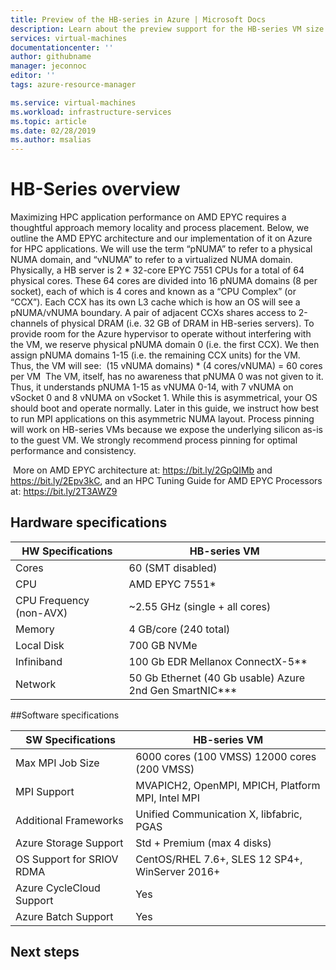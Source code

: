 ```yaml
---
title: Preview of the HB-series in Azure | Microsoft Docs
description: Learn about the preview support for the HB-series VM size in Azure. 
services: virtual-machines
documentationcenter: ''
author: githubname
manager: jeconnoc
editor: ''
tags: azure-resource-manager

ms.service: virtual-machines
ms.workload: infrastructure-services
ms.topic: article
ms.date: 02/28/2019
ms.author: msalias
---
```

# HB-Series overview

Maximizing HPC application performance on AMD EPYC requires a thoughtful approach memory locality and process placement. Below, we outline the AMD EPYC architecture and our implementation of it on Azure for HPC applications. We will use the term “pNUMA” to refer to a physical NUMA domain, and “vNUMA” to refer to a virtualized NUMA domain.​
​
Physically, a HB server is 2 * 32-core EPYC 7551 CPUs for a total of 64 physical cores. These 64 cores are divided into 16 pNUMA domains (8 per socket), each of which is 4 cores and known as a “CPU Complex” (or “CCX”). Each CCX has its own L3 cache which is how an OS will see a pNUMA/vNUMA boundary. A pair of adjacent CCXs shares access to 2-channels of physical DRAM (i.e. 32 GB of DRAM in HB-series servers).​
​
To provide room for the Azure hypervisor to operate without interfering with the VM, we reserve physical pNUMA domain 0 (i.e. the first CCX). We then assign pNUMA domains 1-15 (i.e. the remaining CCX units) for the VM. Thus, the VM will see:​
​
(15 vNUMA domains) * (4 cores/vNUMA) = 60 cores per VM​
​
The VM, itself, has no awareness that pNUMA 0 was not given to it. Thus, it understands pNUMA 1-15 as vNUMA 0-14, with 7 vNUMA on vSocket 0 and 8 vNUMA on vSocket 1. While this is asymmetrical, your OS should boot and operate normally. Later in this guide, we instruct how best to run MPI applications on this asymmetric NUMA layout.​
​
Process pinning will work on HB-series VMs because we expose the underlying silicon as-is to the guest VM. We strongly recommend process pinning for optimal performance and consistency.​

​
More on AMD EPYC architecture at: https://bit.ly/2GpQIMb and https://bit.ly/2Epv3kC, and an HPC Tuning Guide for AMD EPYC Processors at: https://bit.ly/2T3AWZ9



## Hardware specifications

| HW Specifications                | HB-series VM                     |
|----------------------------------|----------------------------------|
| Cores                            | 60 (SMT disabled)                |
| CPU                              | AMD EPYC 7551*                   |
| CPU Frequency (non-AVX)          | ~2.55 GHz (single + all cores)   |
| Memory                           | 4 GB/core (240 total)            |
| Local Disk                       | 700 GB NVMe                      |
| Infiniband                       | 100 Gb EDR Mellanox ConnectX-5** |
| Network                          | 50 Gb Ethernet (40 Gb usable) Azure 2nd Gen SmartNIC***        |

##Software specifications

| SW Specifications           |HB-series VM           |
|-----------------------------|-----------------------|
| Max MPI Job Size            | 6000 cores  (100 VMSS) 12000 cores (200 VMSS)  | 
| MPI Support                 | MVAPICH2, OpenMPI, MPICH, Platform MPI, Intel MPI  |
| Additional Frameworks       | Unified Communication X, libfabric, PGAS |
| Azure Storage Support       | Std + Premium (max 4 disks) |         
| OS Support for SRIOV RDMA   | CentOS/RHEL 7.6+, SLES 12 SP4+, WinServer 2016+  |
| Azure CycleCloud Support    | Yes                         |   
| Azure Batch Support         | Yes                         |      


## Next steps